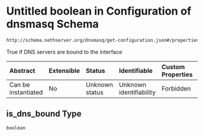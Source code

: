 # Untitled boolean in Configuration of dnsmasq Schema

```txt
http://schema.nethserver.org/dnsmasq/get-configuration.json#/properties/is_dns_bound
```

True if DNS servers are bound to the interface

| Abstract            | Extensible | Status         | Identifiable            | Custom Properties | Additional Properties | Access Restrictions | Defined In                                                                        |
| :------------------ | :--------- | :------------- | :---------------------- | :---------------- | :-------------------- | :------------------ | :-------------------------------------------------------------------------------- |
| Can be instantiated | No         | Unknown status | Unknown identifiability | Forbidden         | Allowed               | none                | [get-configuration.json\*](dnsmasq/get-configuration.json "open original schema") |

## is\_dns\_bound Type

`boolean`
